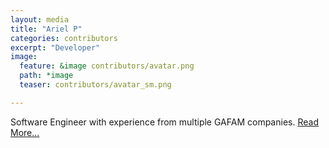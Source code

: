 ```yaml
---
layout: media
title: "Ariel P"
categories: contributors
excerpt: "Developer"
image:
  feature: &image contributors/avatar.png
  path: *image
  teaser: contributors/avatar_sm.png

---
```


Software Engineer with experience from multiple GAFAM companies.
[Read More...](#)
